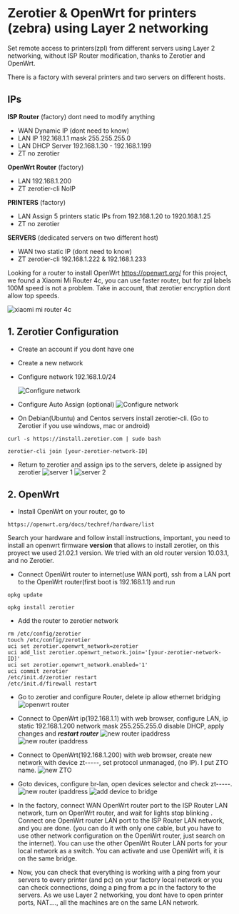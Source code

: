 # Zerotier & OpenWrt for printers (zebra) using Layer 2 networking

Set remote access to printers(zpl) from different servers using Layer 2 networking, without ISP Router modification, thanks to Zerotier and OpenWrt.

There is a factory with several printers and two servers on different hosts.

## IPs 

**ISP Router** (factory) dont need to modify anything
* WAN Dynamic IP (dont need to know)
* LAN IP 192.168.1.1 mask 255.255.255.0
* LAN DHCP Server 192.168.1.30 - 192.168.1.199
* ZT no zerotier

**OpenWrt Router** (factory)
* LAN 192.168.1.200
* ZT zerotier-cli NoIP

**PRINTERS** (factory)
* LAN Assign 5 printers static IPs from 192.168.1.20 to 1920.168.1.25
* ZT no zerotier

**SERVERS** (dedicated servers on two different host)
* WAN two static IP (dont need to know) 
* ZT zerotier-cli 192.168.1.222 & 192.168.1.233

Looking for a router to install OpenWrt https://openwrt.org/ for this project, we found a Xiaomi Mi Router 4c, you can use faster router, but for zpl labels 100M speed is not a problem. Take in account, that zerotier encryption dont allow top speeds. 

![xiaomi mi router 4c](/assets/images/xiaomi.png)



## 1. Zerotier Configuration
* Create an account if you dont have one
* Create a new network
* Configure network 192.168.1.0/24

  ![Configure network](/assets/images/zero1.png)

* Configure Auto Assign (optional)
![Configure network](/assets/images/zero2.png)

* On Debian(Ubuntu) and Centos servers install zerotier-cli. (Go to Zerotier if you use windows, mac or android)
```
curl -s https://install.zerotier.com | sudo bash
```
```
zerotier-cli join [your-zerotier-network-ID]
```
* Return to zerotier and assign ips to the servers, delete ip assigned by zerotier
![server 1](/assets/images/zero4.png)
![server 2](/assets/images/zero3.png)

## 2. OpenWrt
* Install OpenWrt on your router, go to 
```
https://openwrt.org/docs/techref/hardware/list
```
Search your hardware and follow install instructions, important, you need to install an openwrt firmware **version** that allows to install zerotier, on this proyect we used 21.02.1 version. We tried with an old router version 10.03.1, and no Zerotier.

* Connect OpenWrt router to internet(use WAN port), ssh from a LAN port to the OpenWrt router(first boot is 192.168.1.1) and run
```
opkg update
```
```
opkg install zerotier
```
* Add the router to zerotier network
```
rm /etc/config/zerotier
touch /etc/config/zerotier
uci set zerotier.openwrt_network=zerotier
uci add_list zerotier.openwrt_network.join='[your-zerotier-network-ID]'
uci set zerotier.openwrt_network.enabled='1'
uci commit zerotier
/etc/init.d/zerotier restart
/etc/init.d/firewall restart
```

* Go to zerotier and configure Router, delete ip allow ethernet bridging
![openwrt router](/assets/images/zero5.png)


* Connect to OpenWrt ip(192.168.1.1) with web browser, configure LAN, ip static 192.168.1.200 network mask 255.255.255.0 disable DHCP, apply changes and ***restart router***
![new router ipaddress](/assets/images/openwrt0.png)
![new router ipaddress](/assets/images/openwrt01.png)

* Connect to OpenWrt(192.168.1.200) with web browser, create new network with device zt-----, set protocol unmanaged, (no IP). I put ZTO name.
![new ZTO](/assets/images/openwrt1.png)

* Goto devices, configure br-lan, open devices selector and check zt-----.
![new router ipaddress](/assets/images/openwrt00.png)
![add device to bridge](/assets/images/openwrt2.png)

* In the factory, connect WAN OpenWrt router port to the ISP Router LAN network, turn on OpenWrt router, and wait for lights stop blinking . Connect one OpenWrt router LAN port to the ISP Router LAN network, and you are done. (you can do it with only one cable, but you have to use other network configuration on the OpenWrt router, just search on the internet). You can use the other OpenWrt Router LAN ports for your local network as a switch. You can activate and use OpenWrt wifi, it is on the same bridge.  

* Now, you can check that everything is working with a ping from your servers to every printer (and pc) on your factory local network or you can check connections, doing a ping from a pc in the factory to the servers. As we use Layer 2 networking, you dont have to open printer ports, NAT...., all the machines are on the same LAN network. 
 













